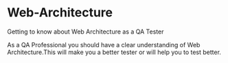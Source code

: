 # Web-Architecture
Getting to know about Web Architecture as a QA Tester

As a QA Professional you should have a clear understanding of Web Architecture.This will make you a better tester or will help you to test better.
